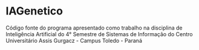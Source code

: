 # IAGenetico
Código fonte do programa apresentado como trabalho na disciplina de Inteligência Artificial do 4° Semestre de Sistemas de Informação do Centro Universitário Assis Gurgacz - Campus Toledo - Paraná
